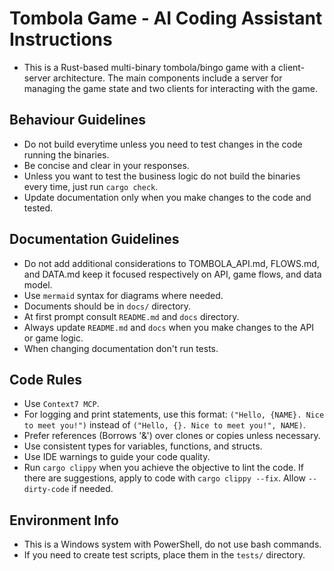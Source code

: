 # Tombola Game - AI Coding Assistant Instructions

- This is a Rust-based multi-binary tombola/bingo game with a client-server architecture. The main components include a server for managing the game state and two clients for interacting with the game.

## Behaviour Guidelines
- Do not build everytime unless you need to test changes in the code running the binaries.
- Be concise and clear in your responses.
- Unless you want to test the business logic do not build the binaries every time, just run `cargo check`.
- Update documentation only when you make changes to the code and tested.

## Documentation Guidelines
- Do not add additional considerations to TOMBOLA_API.md, FLOWS.md, and DATA.md keep it focused respectively on API, game flows, and data model.
- Use `mermaid` syntax for diagrams where needed.
- Documents should be in `docs/` directory.
- At first prompt consult `README.md` and `docs` directory.
- Always update `README.md` and `docs` when you make changes to the API or game logic.
- When changing documentation don't run tests.

## Code Rules
- Use `Context7 MCP`.
- For logging and print statements, use this format: `("Hello, {NAME}. Nice to meet you!")` instead of `("Hello, {}. Nice to meet you!", NAME)`.
- Prefer references (Borrows '&') over clones or copies unless necessary.
- Use consistent types for variables, functions, and structs.
- Use IDE warnings to guide your code quality.
- Run `cargo clippy` when you achieve the objective to lint the code. If there are suggestions, apply to code with `cargo clippy --fix`. Allow `--dirty-code` if needed.

## Environment Info
- This is a Windows system with PowerShell, do not use bash commands.
- If you need to create test scripts, place them in the `tests/` directory.

